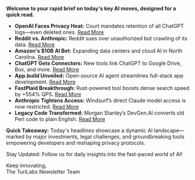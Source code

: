 <p><strong>Welcome to your rapid brief on today's key AI moves, designed for a quick read.</strong></p>
<ul>
<li><strong>OpenAI Faces Privacy Heat:</strong> Court mandates retention of all ChatGPT logs—even deleted ones. <a href="https://arstechnica.com/tech-policy/2025/06/openai-says-court-forcing-it-to-save-all-chatgpt-logs-is-a-privacy-nightmare/">Read More</a></li>
<li><strong>Reddit vs. Anthropic:</strong> Reddit sues over unauthorized bot crawling of its data. <a href="https://www.theverge.com/ai-artificial-intelligence/679768/reddit-sues-anthropic-alleging-its-bots-accessed-reddit-more-than-100000-times-since-last-july">Read More</a></li>
<li><strong>Amazon's $10B AI Bet:</strong> Expanding data centers and cloud AI in North Carolina. <a href="https://www.wsj.com/tech/amazon-to-invest-10-billion-in-north-carolina-to-expand-ai-infrastructure-99f8e3e3">Read More</a></li>
<li><strong>ChatGPT Gets Connectors:</strong> New tools link ChatGPT to Google Drive, Box, and more. <a href="https://techcrunch.com/2025/06/04/chatgpt-introduces-meeting-recording-and-connectors-for-google-drive-box-and-more/">Read More</a></li>
<li><strong>App.build Unveiled:</strong> Open-source AI agent streamlines full-stack app development. <a href="https://www.app.build/">Read More</a></li>
<li><strong>FastPlaid Breakthrough:</strong> Rust-powered tool boosts dense search speed by +554% QPS. <a href="https://github.com/lightonai/fast-plaid">Read More</a></li>
<li><strong>Anthropic Tightens Access:</strong> Windsurf’s direct Claude model access is now restricted. <a href="https://techcrunch.com/2025/06/03/windsurf-says-anthropic-is-limiting-its-direct-access-to-claude-ai-models/">Read More</a></li>
<li><strong>Legacy Code Transformed:</strong> Morgan Stanley’s DevGen.AI converts old Perl code to plain English. <a href="https://www.entrepreneur.com/business-news/morgan-stanley-builds-ai-tool-that-fixes-major-coding-issue/492697">Read More</a></li>
</ul>
<p><strong>Quick Takeaway:</strong> Today's headlines showcase a dynamic AI landscape—marked by major investments, legal challenges, and groundbreaking tools empowering developers and reshaping privacy protocols.</p>
<p>Stay Updated: Follow us for daily insights into the fast-paced world of AI! </p>
<p>Keep innovating,<br />
The TuriLabs Newsletter Team</p>